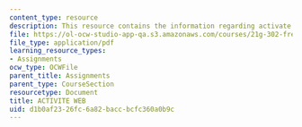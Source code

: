```yaml
---
content_type: resource
description: This resource contains the information regarding activate web.
file: https://ol-ocw-studio-app-qa.s3.amazonaws.com/courses/21g-302-french-ii-fall-2004/d1b0af2326fc6a82baccbcfc360a0b9c_MIT21G_302_F04_web_J.pdf
file_type: application/pdf
learning_resource_types:
- Assignments
ocw_type: OCWFile
parent_title: Assignments
parent_type: CourseSection
resourcetype: Document
title: ACTIVITE WEB
uid: d1b0af23-26fc-6a82-bacc-bcfc360a0b9c
---
```

